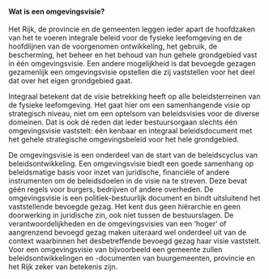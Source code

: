 ﻿#### Wat is een omgevingsvisie?

Het Rijk, de provincie en de gemeenten leggen ieder apart de hoofdzaken van het
te voeren integrale beleid voor de fysieke leefomgeving en de hoofdlijnen van de
voorgenomen ontwikkeling, het gebruik, de bescherming, het beheer en het behoud
van hun gehele grondgebied vast in één omgevingsvisie. Een andere mogelijkheid
is dat bevoegde gezagen gezamenlijk een omgevingsvisie opstellen die zij
vaststellen voor het deel dat over het eigen grondgebied gaat.

Integraal betekent dat de visie betrekking heeft op alle beleidsterreinen van de
fysieke leefomgeving. Het gaat hier om een samenhangende visie op strategisch
niveau, niet om een optelsom van beleidsvisies voor de diverse domeinen. Dat is
ook dé reden dat ieder bestuursorgaan slechts één omgevingsvisie vaststelt: één
kenbaar en integraal beleidsdocument met het gehele strategische omgevingsbeleid
voor het hele grondgebied.

De omgevingsvisie is een onderdeel van de start van de beleidscyclus van
beleidsontwikkeling. Een omgevingsvisie biedt een goede samenhang op
beleidsmatige basis voor inzet van juridische, financiële of andere instrumenten
om de beleidsdoelen in de visie na te streven. Deze bevat géén regels voor
burgers, bedrijven of andere overheden. De omgevingsvisie is een
politiek-bestuurlijk document en bindt uitsluitend het vaststellende bevoegde
gezag. Het kent dus geen hiërarchie en geen doorwerking in juridische zin, ook
niet tussen de bestuurslagen. De verantwoordelijkheden en de omgevingsvisies van
een ‘hoger’ of aangrenzend bevoegd gezag maken uiteraard wel onderdeel uit van
de context waarbinnen het desbetreffende bevoegd gezag haar visie vaststelt.
Voor een omgevingsvisie van bijvoorbeeld een gemeente zullen
beleidsontwikkelingen en -documenten van buurgemeenten, provincie en het Rijk
zeker van betekenis zijn.
